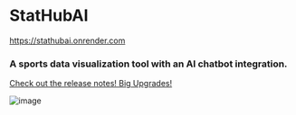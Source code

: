 # StatHubAI
https://stathubai.onrender.com
### A sports data visualization tool with an AI chatbot integration.

[Check out the release notes! Big Upgrades!](https://github.com/brettmt10/stathubAI/releases/tag/v2)

![image](https://github.com/user-attachments/assets/291d881d-e817-4528-8894-aa458a145204)

